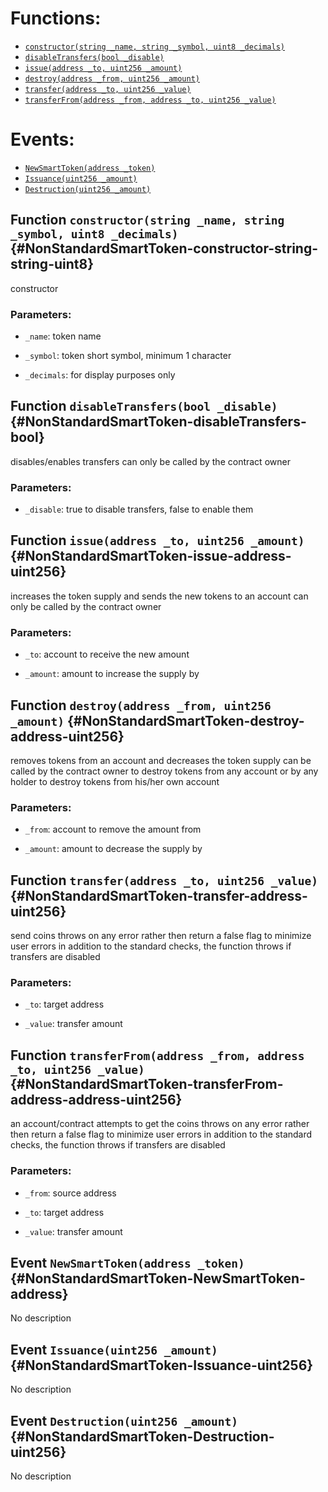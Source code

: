 

# Functions:
- [`constructor(string _name, string _symbol, uint8 _decimals)`](#NonStandardSmartToken-constructor-string-string-uint8)
- [`disableTransfers(bool _disable)`](#NonStandardSmartToken-disableTransfers-bool)
- [`issue(address _to, uint256 _amount)`](#NonStandardSmartToken-issue-address-uint256)
- [`destroy(address _from, uint256 _amount)`](#NonStandardSmartToken-destroy-address-uint256)
- [`transfer(address _to, uint256 _value)`](#NonStandardSmartToken-transfer-address-uint256)
- [`transferFrom(address _from, address _to, uint256 _value)`](#NonStandardSmartToken-transferFrom-address-address-uint256)

# Events:
- [`NewSmartToken(address _token)`](#NonStandardSmartToken-NewSmartToken-address)
- [`Issuance(uint256 _amount)`](#NonStandardSmartToken-Issuance-uint256)
- [`Destruction(uint256 _amount)`](#NonStandardSmartToken-Destruction-uint256)

## Function `constructor(string _name, string _symbol, uint8 _decimals)` {#NonStandardSmartToken-constructor-string-string-uint8}
constructor

### Parameters:
- `_name`:       token name

- `_symbol`:     token short symbol, minimum 1 character

- `_decimals`:   for display purposes only
## Function `disableTransfers(bool _disable)` {#NonStandardSmartToken-disableTransfers-bool}
disables/enables transfers
can only be called by the contract owner

### Parameters:
- `_disable`:    true to disable transfers, false to enable them
## Function `issue(address _to, uint256 _amount)` {#NonStandardSmartToken-issue-address-uint256}
increases the token supply and sends the new tokens to an account
can only be called by the contract owner

### Parameters:
- `_to`:         account to receive the new amount

- `_amount`:     amount to increase the supply by
## Function `destroy(address _from, uint256 _amount)` {#NonStandardSmartToken-destroy-address-uint256}
removes tokens from an account and decreases the token supply
can be called by the contract owner to destroy tokens from any account or by any holder to destroy tokens from his/her own account

### Parameters:
- `_from`:       account to remove the amount from

- `_amount`:     amount to decrease the supply by
## Function `transfer(address _to, uint256 _value)` {#NonStandardSmartToken-transfer-address-uint256}
send coins
throws on any error rather then return a false flag to minimize user errors
in addition to the standard checks, the function throws if transfers are disabled

### Parameters:
- `_to`:      target address

- `_value`:   transfer amount
## Function `transferFrom(address _from, address _to, uint256 _value)` {#NonStandardSmartToken-transferFrom-address-address-uint256}
an account/contract attempts to get the coins
throws on any error rather then return a false flag to minimize user errors
in addition to the standard checks, the function throws if transfers are disabled

### Parameters:
- `_from`:    source address

- `_to`:      target address

- `_value`:   transfer amount

## Event `NewSmartToken(address _token)` {#NonStandardSmartToken-NewSmartToken-address}
No description
## Event `Issuance(uint256 _amount)` {#NonStandardSmartToken-Issuance-uint256}
No description
## Event `Destruction(uint256 _amount)` {#NonStandardSmartToken-Destruction-uint256}
No description
